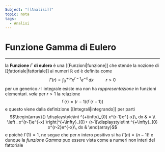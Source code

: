 ```yaml
---
Subject: "[[Analisi]]"
topic: nota
tags:
  - Analisi
---
```

# Funzione Gamma di Eulero
---
la __Funzione__ $\Gamma$ __di eulero__ è una [[Funzioni|funzione]] che stende la nozione di [[ƒattoriale|fattoriale]] ai numeri $\mathbb{R}$  ed è definita come $$\Gamma(r)=\int^{+\infty}_0 x^{r-1}e^{-x}  \, dx \ \ \ \ \ \ \ \ \ \ r>0$$ per un generico $r$ l integrale esiste ma non ha _rappresentazione_ in funzioni elementari. 
_vale_ per $r>1$ la relazione $$ \Gamma(r)=(r-1)(\Gamma(r-1))$$ e questo viene dalla definizione [[Integrali|integrando]] per parti $$\begin{array}{}
\displaystyle\int ^{+\infty}_{0} x^{r-1}e^{-x}\, dx  & = \\
\left . x^{r-1}e^{-x} \right|^{+\infty}_{0}+ (r-1)\displaystyle\int ^{+\infty}_{0} x^{r-2}e^{-x}\, dx  &   
\end{array}$$
e poiché $\Gamma(1)=1$, ne segue che per $n$ intero positivo si ha $\Gamma(n)=(n-1)!$ e dunque la _funzione Gamma_ puo essere vista come a numeri non interi del fattoriale 
